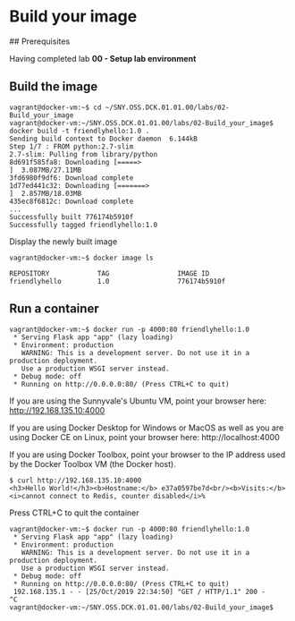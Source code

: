 # Build your image

## Prerequisites

Having completed lab **00 - Setup lab environment**


## Build the image

```console
vagrant@docker-vm:~$ cd ~/SNY.OSS.DCK.01.01.00/labs/02-Build_your_image
vagrant@docker-vm:~/SNY.OSS.DCK.01.01.00/labs/02-Build_your_image$ docker build -t friendlyhello:1.0 .
Sending build context to Docker daemon  6.144kB
Step 1/7 : FROM python:2.7-slim
2.7-slim: Pulling from library/python
8d691f585fa8: Downloading [=====>                                             ]  3.087MB/27.11MB
3fd6980f9df6: Download complete 
1d77ed441c32: Downloading [=======>                                           ]  2.857MB/18.03MB
435ec8f6812c: Download complete 
...
Successfully built 776174b5910f
Successfully tagged friendlyhello:1.0
```
Display the newly built image

```console
vagrant@docker-vm:~$ docker image ls

REPOSITORY            TAG                 IMAGE ID
friendlyhello         1.0                 776174b5910f
```

## Run a container

```console
vagrant@docker-vm:~$ docker run -p 4000:80 friendlyhello:1.0 
 * Serving Flask app "app" (lazy loading)
 * Environment: production
   WARNING: This is a development server. Do not use it in a production deployment.
   Use a production WSGI server instead.
 * Debug mode: off
 * Running on http://0.0.0.0:80/ (Press CTRL+C to quit)
```

If you are using the Sunnyvale's Ubuntu VM, point your browser here: http://192.168.135.10:4000

If you are using Docker Desktop for Windows or MacOS as well as you are using Docker CE on Linux, point your browser here: http://localhost:4000

If you are using Docker Toolbox, point your browser to the IP address used by the Docker Toolbox VM (the Docker host).

```console
$ curl http://192.168.135.10:4000                        
<h3>Hello World!</h3><b>Hostname:</b> e37a0597be7d<br/><b>Visits:</b> <i>cannot connect to Redis, counter disabled</i>%
```

Press CTRL+C to quit the container

```console
vagrant@docker-vm:~$ docker run -p 4000:80 friendlyhello:1.0 
 * Serving Flask app "app" (lazy loading)
 * Environment: production
   WARNING: This is a development server. Do not use it in a production deployment.
   Use a production WSGI server instead.
 * Debug mode: off
 * Running on http://0.0.0.0:80/ (Press CTRL+C to quit)
 192.168.135.1 - - [25/Oct/2019 22:34:50] "GET / HTTP/1.1" 200 -
^C
vagrant@docker-vm:~/SNY.OSS.DCK.01.01.00/labs/02-Build_your_image$
```
